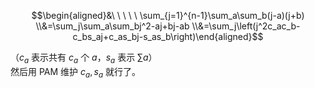 $$\begin{aligned}&\ \ \ \ \ \sum_{j=1}^{n-1}\sum_a\sum_b(j-a)(j+b)
\\&=\sum_j\sum_a\sum_bj^2-aj+bj-ab
\\&=\sum_j\left(j^2c_ac_b-c_bs_aj+c_as_bj-s_as_b\right)\end{aligned}$$

（$c_a$ 表示共有 $c_a$ 个 $a$，$s_a$ 表示 $\sum a$）  
然后用 PAM 维护 $c_a,s_a$ 就行了。